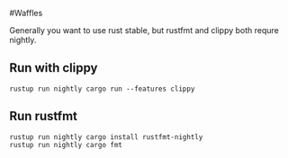#Waffles

Generally you want to use rust stable, but rustfmt and clippy both requre nightly.

## Run with clippy
```
rustup run nightly cargo run --features clippy
```

## Run rustfmt
```
rustup run nightly cargo install rustfmt-nightly
rustup run nightly cargo fmt
```

